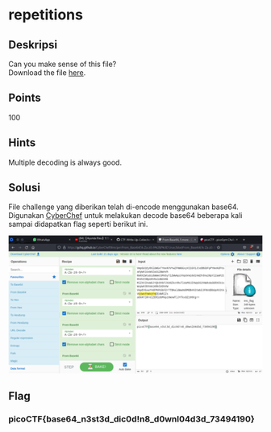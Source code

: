 # repetitions

## Deskripsi
Can you make sense of this file? 
<br> 
Download the file [here](./Challenge/enc_flag).

## Points
100

## Hints
Multiple decoding is always good.

## Solusi
File challenge yang diberikan telah di-encode menggunakan base64. Digunakan [CyberChef](./https://gchq.github.io/CyberChef) untuk melakukan decode base64 beberapa kali sampai didapatkan flag seperti berikut ini.

![Multiple decoding using base64](./solve.png)

## Flag
### picoCTF{base64_n3st3d_dic0d!n8_d0wnl04d3d_73494190}